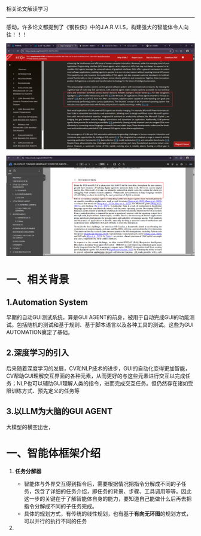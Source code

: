 相关论文解读学习

---

感动，许多论文都提到了《钢铁侠》中的J.A.R.V.I.S，构建强大的智能体令人向往！！！

![论文1](../assets/os-agent/1.png)


![论文2](../assets/os-agent/2.png)

# 一、相关背景

## 1.Automation System
早期的自动GUI测试系统，算是GUI AGENT的前身，被用于自动完成GUI的功能测试。包括随机的测试和基于规则、基于脚本语言以及各种工具的测试。这些为GUI AUTOMATION奠定了基础。

## 2.深度学习的引入
后来随着深度学习的发展，CV和NLP技术的进步，GUI的自动化变得更加智能，CV帮助GUI理解交互界面的各种元素，从而更好的与这些元素进行交互以完成任务；NLP也可以辅助GUI理解人类的指令，进而完成交互任务。但仍然存在诸如受限训练方式、预先定义的任务等

## 3.以LLM为大脑的GUI AGENT
大模型的横空出世，


# 一、智能体框架介绍

1. **任务分解器**

    * 智能体与外界交互得到指令后，需要根据情况把指令分解成不同的子任务，包含了详细的任务介绍，即任务的背景、步骤、工具调用等等。因此这一步的关键在于了解智能体自身的能力，要知道自己能做什么后再去把指令分解成不同的子任务完成。
    * 具体的规划方式，有传统的线性规划，也有基于**有向无环图**的规划方式，可以并行的执行不同的任务
2. 